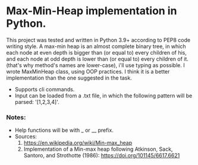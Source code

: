 #  Max-Min-Heap implementation in Python.
This project was tested and written in Python 3.9+ according to PEP8 code writing style.
A max-min heap is an almost complete binary tree, in which each node at even depth is bigger than (or equal to) every children of his, and each node at odd depth is lower than (or equal to) every children of it.
(that's why method's names are lower-case), i'll use typing as possible.
I wrote MaxMinHeap class, using OOP practices. I think it is a better implementation than the one suggested in the task.
* Supports cli commands.
* Input can be loaded from a .txt file, in which the following pattern will be parsed: '[1,2,3,4]'.
### Notes:
- Help functions will be with _ or __ prefix.
- Sources:
    1. https://en.wikipedia.org/wiki/Min-max_heap
    2. Implementation of a Min-max heap following Atkinson, Sack, Santoro, and Strothotte (1986): https://doi.org/101145/6617.6621